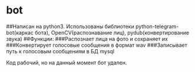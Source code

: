# bot
##Написан на python3. Использованы библиотеки python-telegram-bot(каркас бота), OpenCV(распознавание лиц), pydub(конвертирование звука) 
##Функции:
###Распознает лица на фото и сохраняет их
###Конвертирует голосовые сообщения в формат wav
###Записывает путь к голосовым сообщениям в БД mysql

Код рабочий, но на данный момент бот удален.
